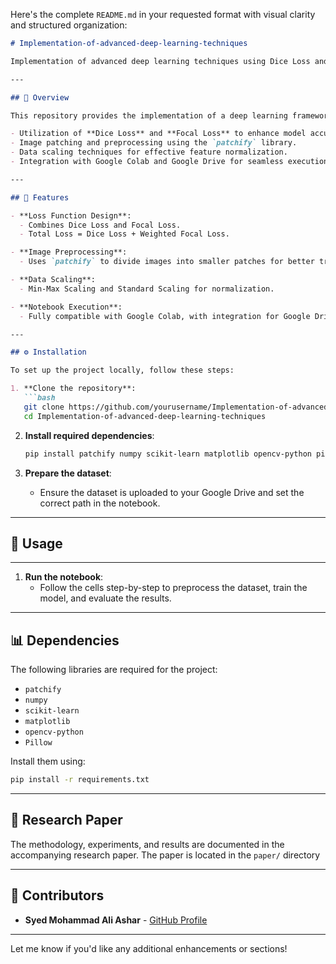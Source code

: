 Here's the complete `README.md` in your requested format with visual clarity and structured organization:  

```markdown
# Implementation-of-advanced-deep-learning-techniques

Implementation of advanced deep learning techniques using Dice Loss and Focal Loss for optimal performance, including image patching and preprocessing.

---

## 📝 Overview

This repository provides the implementation of a deep learning framework that leverages advanced techniques to achieve optimal performance in tasks like image processing and loss function optimization. Key aspects of the project include:

- Utilization of **Dice Loss** and **Focal Loss** to enhance model accuracy.
- Image patching and preprocessing using the `patchify` library.
- Data scaling techniques for effective feature normalization.
- Integration with Google Colab and Google Drive for seamless execution.

---

## 🚀 Features

- **Loss Function Design**:
  - Combines Dice Loss and Focal Loss.
  - Total Loss = Dice Loss + Weighted Focal Loss.

- **Image Preprocessing**:
  - Uses `patchify` to divide images into smaller patches for better training.

- **Data Scaling**:
  - Min-Max Scaling and Standard Scaling for normalization.

- **Notebook Execution**:
  - Fully compatible with Google Colab, with integration for Google Drive data storage.

---

## ⚙️ Installation

To set up the project locally, follow these steps:

1. **Clone the repository**:
   ```bash
   git clone https://github.com/yourusername/Implementation-of-advanced-deep-learning-techniques.git
   cd Implementation-of-advanced-deep-learning-techniques
   ```

2. **Install required dependencies**:
   ```bash
   pip install patchify numpy scikit-learn matplotlib opencv-python pillow
   ```

3. **Prepare the dataset**:
   - Ensure the dataset is uploaded to your Google Drive and set the correct path in the notebook.

---

## 📖 Usage

---
1. **Run the notebook**:
   - Follow the cells step-by-step to preprocess the dataset, train the model, and evaluate the results.

---

## 📊 Dependencies

The following libraries are required for the project:
- `patchify`
- `numpy`
- `scikit-learn`
- `matplotlib`
- `opencv-python`
- `Pillow`

Install them using:
```bash
pip install -r requirements.txt
```

---

## 📜 Research Paper

The methodology, experiments, and results are documented in the accompanying research paper. The paper is located in the `paper/` directory

---

## 🤝 Contributors

- **Syed Mohammad Ali Ashar** - [GitHub Profile](https://github.com/asharsyedali)


---

Let me know if you'd like any additional enhancements or sections!
```
